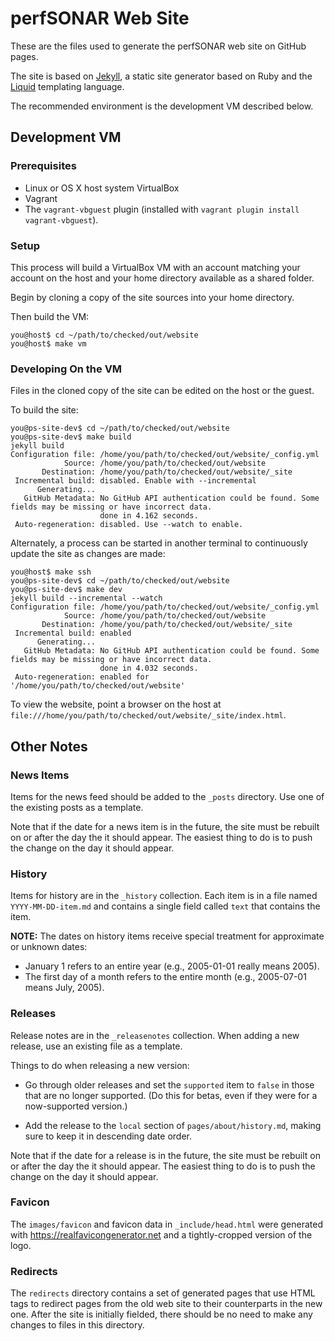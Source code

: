 # perfSONAR Web Site

These are the files used to generate the perfSONAR web site on GitHub pages.

The site is based on [Jekyll](https://jekyllrb.com), a static site
generator based on Ruby and the
[Liquid](https://shopify.github.io/liquid) templating language.

The recommended environment is the development VM described below.

## Development VM

### Prerequisites

 * Linux or OS X host system VirtualBox
 * Vagrant
 * The `vagrant-vbguest` plugin (installed with `vagrant plugin install vagrant-vbguest`).


### Setup

This process will build a VirtualBox VM with an account matching your
account on the host and your home directory available as a shared
folder.

Begin by cloning a copy of the site sources into your home directory.

Then build the VM:

```
you@host$ cd ~/path/to/checked/out/website
you@host$ make vm
```


### Developing On the VM

Files in the cloned copy of the site can be edited on the host or the guest.

To build the site:

```
you@ps-site-dev$ cd ~/path/to/checked/out/website
you@ps-site-dev$ make build
jekyll build
Configuration file: /home/you/path/to/checked/out/website/_config.yml
            Source: /home/you/path/to/checked/out/website
       Destination: /home/you/path/to/checked/out/website/_site
 Incremental build: disabled. Enable with --incremental
      Generating... 
   GitHub Metadata: No GitHub API authentication could be found. Some fields may be missing or have incorrect data.
                    done in 4.162 seconds.
 Auto-regeneration: disabled. Use --watch to enable.

```

Alternately, a process can be started in another terminal to
continuously update the site as changes are made:

```
you@host$ make ssh
you@ps-site-dev$ cd ~/path/to/checked/out/website
you@ps-site-dev$ make dev
jekyll build --incremental --watch
Configuration file: /home/you/path/to/checked/out/website/_config.yml
            Source: /home/you/path/to/checked/out/website
       Destination: /home/you/path/to/checked/out/website/_site
 Incremental build: enabled
      Generating... 
   GitHub Metadata: No GitHub API authentication could be found. Some fields may be missing or have incorrect data.
                    done in 4.032 seconds.
 Auto-regeneration: enabled for '/home/you/path/to/checked/out/website'
```


To view the website, point a browser on the host at
`file:///home/you/path/to/checked/out/website/_site/index.html`.


## Other Notes

### News Items

Items for the news feed should be added to the `_posts` directory.  Use one
of the existing posts as a template.

Note that if the date for a news item is in the future, the site must
be rebuilt on or after the day the it should appear.  The easiest
thing to do is to push the change on the day it should appear.


### History

Items for history are in the `_history` collection.  Each item is in a
file named `YYYY-MM-DD-item.md` and contains a single field called
`text` that contains the item.

**NOTE:** The dates on history items receive special treatment for
  approximate or unknown dates:

  * January 1 refers to an entire year (e.g., 2005-01-01 really means 2005).
  * The first day of a month refers to the entire month (e.g., 2005-07-01 means July, 2005).


### Releases

Release notes are in the `_releasenotes` collection.  When adding a
new release, use an existing file as a template.

Things to do when releasing a new version:

 * Go through older releases and set the `supported` item to `false`
   in those that are no longer supported.  (Do this for betas, even if
   they were for a now-supported version.)

 * Add the release to the `local` section of `pages/about/history.md`,
   making sure to keep it in descending date order.


Note that if the date for a release is in the future, the site must be
rebuilt on or after the day the it should appear.  The easiest thing
to do is to push the change on the day it should appear.


### Favicon

The `images/favicon` and favicon data in `_include/head.html` were
generated with https://realfavicongenerator.net and a tightly-cropped
version of the logo.


### Redirects

The `redirects` directory contains a set of generated pages that use
HTML tags to redirect pages from the old web site to their
counterparts in the new one.  After the site is initially fielded,
there should be no need to make any changes to files in this
directory.

